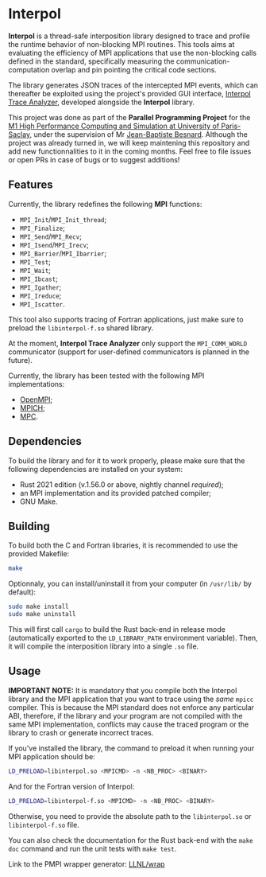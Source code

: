 # Interpol

**Interpol** is a thread-safe interposition library designed to trace and profile the runtime behavior of non-blocking MPI routines.
This tools aims at evaluating the efficiency of MPI applications that use the non-blocking calls defined in the standard, specifically measuring the communication-computation overlap and pin pointing the critical code sections.

The library generates JSON traces of the intercepted MPI events, which can thereafter be exploited using the project's provided GUI interface, [Interpol Trace Analyzer](https://github.com/async-mpi-benchmarks/Interface), developed alongside the **Interpol** library.

This project was done as part of the **Parallel Programming Project** for the [M1 High Performance Computing and Simulation at University of Paris-Saclay](http://www.chps.uvsq.fr/), under the supervision of Mr [Jean-Baptiste Besnard](https://github.com/besnardjb). Although the project was already turned in, we will keep maintening this repository and add new functionnalities to it in the coming months. Feel free to file issues or open PRs in case of bugs or to suggest additions!


## Features
Currently, the library redefines the following **MPI** functions:
- `MPI_Init`/`MPI_Init_thread`;
- `MPI_Finalize`;
- `MPI_Send`/`MPI_Recv`;
- `MPI_Isend`/`MPI_Irecv`;
- `MPI_Barrier`/`MPI_Ibarrier`;
- `MPI_Test`;
- `MPI_Wait`;
- `MPI_Ibcast`;
- `MPI_Igather`;
- `MPI_Ireduce`;
- `MPI_Iscatter`.

This tool also supports tracing of Fortran applications, just make sure to preload the `libinterpol-f.so` shared library.

At the moment, **Interpol Trace Analyzer** only support the `MPI_COMM_WORLD` communicator (support for user-defined communicators is planned in the future).

Currently, the library has been tested with the following MPI implementations:
- [OpenMPI](https://www.open-mpi.org/);
- [MPICH](https://www.mpich.org/);
- [MPC](https://mpc.hpcframework.com/frontpage/).


## Dependencies
To build the library and for it to work properly, please make sure that the following dependencies are installed on your system:
- Rust 2021 edition (v.1.56.0 or above, nightly channel *required*);
- an MPI implementation and its provided patched compiler;
- GNU Make.


## Building
To build both the C and Fortran libraries, it is recommended to use the provided Makefile:
```sh
make
```
Optionnaly, you can install/uninstall it from your computer (in `/usr/lib/` by default):
```sh
sudo make install
sudo make uninstall
```
This will first call `cargo` to build the Rust back-end in release mode (automatically exported to the `LD_LIBRARY_PATH` environment variable).
Then, it will compile the interposition library into a single `.so` file.


## Usage
**IMPORTANT NOTE:** It is mandatory that you compile both the Interpol library and the MPI application that you want to trace using the _same_ `mpicc` compiler. This is because the MPI standard does not enforce any particular ABI, therefore, if the library and your program are not compiled with the same MPI implementation, conflicts may cause the traced program or the library to crash or generate incorrect traces.

If you've installed the library, the command to preload it when running your MPI application should be:
```sh
LD_PRELOAD=libinterpol.so <MPICMD> -n <NB_PROC> <BINARY>
```
And for the Fortran version of Interpol:
```sh
LD_PRELOAD=libinterpol-f.so <MPICMD> -n <NB_PROC> <BINARY>
```

Otherwise, you need to provide the absolute path to the `libinterpol.so` or `libinterpol-f.so` file.

You can also check the documentation for the Rust back-end with the `make doc` command and run the unit tests with `make test`.

Link to the PMPI wrapper generator: [LLNL/wrap](https://github.com/LLNL/wrap)
